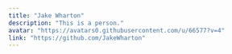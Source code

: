 ```yaml
---
title: "Jake Wharton"
description: "This is a person."
avatar: "https://avatars0.githubusercontent.com/u/66577?v=4"
link: "https://github.com/JakeWharton"
---
```

